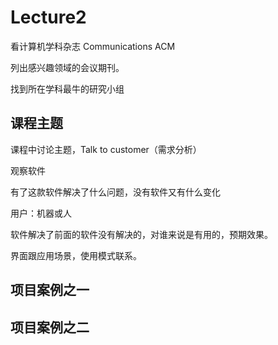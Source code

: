 # Lecture2

看计算机学科杂志 Communications ACM

列出感兴趣领域的会议期刊。

找到所在学科最牛的研究小组


## 课程主题
课程中讨论主题，Talk to customer（需求分析）

观察软件

有了这款软件解决了什么问题，没有软件又有什么变化

用户：机器或人

软件解决了前面的软件没有解决的，对谁来说是有用的，预期效果。

界面跟应用场景，使用模式联系。
## 项目案例之一

## 项目案例之二